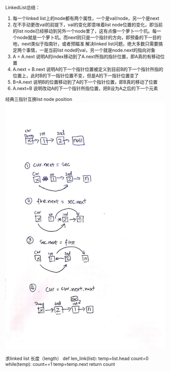 LinkedList总结：

1. 每一个linked list上的node都有两个属性，一个是val/node，另一个是next
2. 在不手动更改val的前提下，val的变化即意味着list node位置的变化，即当前的list node已经移动到另外一个node里了，这有点像一个萝卜一个坑。每一个node就是一个萝卜坑。而next则只是一个指针的方向，即预备的下一目的地，next类似于指南针，或者预瞄准
解决linked list问题，绝大多数只需要搞定两个事情，一是当前list node的val，另一个就是node.next的指向对象
3. A = A.next 说明A的index移动到了A.next所指的指针位置，即A真的有移动位置
4. A.next = B.next 说明A的下一个指针位置被定义到目前B的下一个指针所指的位置上，此时B的下一指针位置不变，但是A的下一指针位置变了
5. B=A.next 说明B的位置移动到了A的下一个指针位置，即B真的移动了位置
6. A.next=B 说明改动A的下一个指针所指位置，把B设为A之后的下一个元素

经典三指针互换list node position
![](2020-07-05-16-29-18.png)
   
求linked list 长度（length）
def len_link(list):
    temp=list.head
    count=0
    while(temp):
        count+=1
        temp=temp.next
    return count

